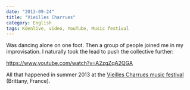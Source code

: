 ```yaml
---
date: "2013-09-24"
title: "Vieilles Charrues"
category: English
tags: Kdenlive, video, YouTube, Music festival
---
```


Was dancing alone on one foot. Then a group of people joined me in my improvisation. I naturally took the lead to push the collective further:

https://www.youtube.com/watch?v=A2zgZqA2QGA

All that happened in summer 2013 at the [Vieilles Charrues music festival](https://en.wikipedia.org/wiki/Vieilles_Charrues_Festival) (Brittany, France).
